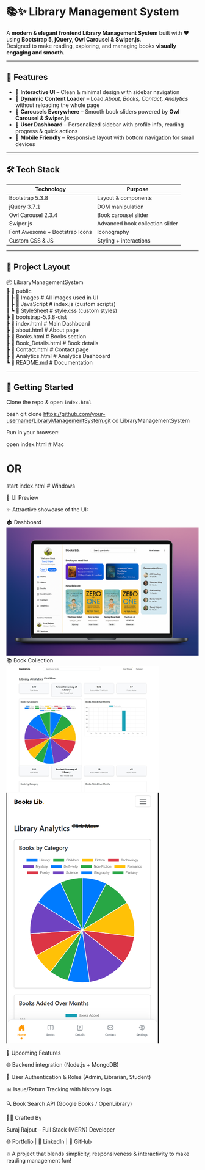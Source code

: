 # 📚✨ Library Management System

A **modern & elegant frontend Library Management System** built with ❤️ using **Bootstrap 5, jQuery, Owl Carousel & Swiper.js**.  
Designed to make reading, exploring, and managing books **visually engaging and smooth**.

---

## 🌟 Features

- 🔹 **Interactive UI** – Clean & minimal design with sidebar navigation
- 🔹 **Dynamic Content Loader** – Load _About, Books, Contact, Analytics_ without reloading the whole page
- 🔹 **Carousels Everywhere** – Smooth book sliders powered by **Owl Carousel & Swiper.js**
- 🔹 **User Dashboard** – Personalized sidebar with profile info, reading progress & quick actions
- 🔹 **Mobile Friendly** – Responsive layout with bottom navigation for small devices

---

## 🛠️ Tech Stack

| Technology                     | Purpose                         |
| ------------------------------ | ------------------------------- |
| Bootstrap 5.3.8                | Layout & components             |
| jQuery 3.7.1                   | DOM manipulation                |
| Owl Carousel 2.3.4             | Book carousel slider            |
| Swiper.js                      | Advanced book collection slider |
| Font Awesome + Bootstrap Icons | Iconography                     |
| Custom CSS & JS                | Styling + interactions          |

---

## 📂 Project Layout

📦 LibraryManagementSystem <br/>
┣ 📂 public <br/>
┃ ┣ 📂 Images # All images used in UI <br/>
┃ ┣ 📂 JavaScript # index.js (custom scripts) <br/>
┃ ┗ 📂 StyleSheet # style.css (custom styles)<br/>
┣ 📂 bootstrap-5.3.8-dist <br/>
┣ 📜 index.html # Main Dashboard <br/>
┣ 📜 about.html # About page <br/>
┣ 📜 Books.html # Books section <br/>
┣ 📜 Book_Details.html # Book details <br/>
┣ 📜 Contact.html # Contact page <br/>
┣ 📜 Analytics.html # Analytics Dashboard <br/>
┗ 📜 README.md # Documentation <br/>

---

## 🚀 Getting Started

Clone the repo & open `index.html`

bash
git clone https://github.com/your-username/LibraryManagementSystem.git
cd LibraryManagementSystem

Run in your browser:

open index.html # Mac

# OR

start index.html # Windows

🎨 UI Preview

✨ Attractive showcase of the UI:

🏠 Dashboard <br/>
<img src="https://raw.githubusercontent.com/Suriya2023/Books_Library_Morden_UI/main/public/Images/ss.png" width="700"/> <br/>
📚 Book Collection<br/>
<img src="https://raw.githubusercontent.com/Suriya2023/Books_Library_Morden_UI/main/public/Images/gf.jpeg" width="400"/>  
<img src="https://raw.githubusercontent.com/Suriya2023/Books_Library_Morden_UI/main/public/Images/md.png" width="400"/> <br/>

🔮 Upcoming Features

🌐 Backend integration (Node.js + MongoDB)

🔑 User Authentication & Roles (Admin, Librarian, Student)

📊 Issue/Return Tracking with history logs

🔍 Book Search API (Google Books / OpenLibrary)

👨‍💻 Crafted By

Suraj Rajput – Full Stack (MERN) Developer

🌐 Portfolio
| 💼 LinkedIn
| 🐙 GitHub

🔥 A project that blends simplicity, responsiveness & interactivity to make reading management fun!
